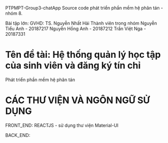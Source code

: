 
PTPMPT-Group3-chatApp
Source code phát triển phần mềm hệ phân tán - nhóm 8.

Bài tập lớn: 
GVHD: TS. Nguyễn Nhất Hải
Thành viên trong nhóm
Nguyễn Tiểu Anh - 20187217
Nguyễn Hồng Anh - 20187212
Trần Việt Nga - 20187331

Tên đề tài:
Hệ thống quản lý học tập của sinh viên và đăng ký tín chỉ 
=======
Phát triển phần mềm hệ phân tán

CÁC THƯ VIỆN VÀ NGÔN NGỮ SỬ DỤNG
=======
FRONT_END: REACTJS - sử dụng thư viện Material-UI

BACK_END: 

